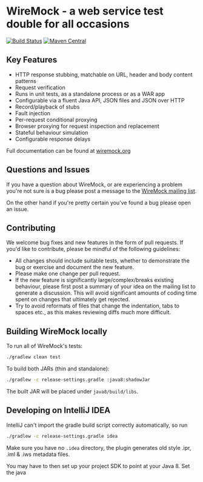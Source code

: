 WireMock - a web service test double for all occasions
======================================================

[![Build Status](https://travis-ci.org/tomakehurst/wiremock.svg?branch=master)](https://travis-ci.org/tomakehurst/wiremock)
[![Maven Central](https://img.shields.io/maven-central/v/com.github.tomakehurst/wiremock.svg)](https://search.maven.org/artifact/com.github.tomakehurst/wiremock)


Key Features
------------
	
-	HTTP response stubbing, matchable on URL, header and body content patterns
-	Request verification
-	Runs in unit tests, as a standalone process or as a WAR app
-	Configurable via a fluent Java API, JSON files and JSON over HTTP
-	Record/playback of stubs
-	Fault injection
-	Per-request conditional proxying
-   Browser proxying for request inspection and replacement
-	Stateful behaviour simulation
-	Configurable response delays
 

Full documentation can be found at [wiremock.org](http://wiremock.org/ "wiremock.org")

Questions and Issues
--------------------
If you have a question about WireMock, or are experiencing a problem you're not sure is a bug please post a message to the 
[WireMock mailing list](https://groups.google.com/forum/#!forum/wiremock-user).

On the other hand if you're pretty certain you've found a bug please open an issue.

Contributing
------------
We welcome bug fixes and new features in the form of pull requests. If you'd like to contribute, please be mindful of the
following guidelines:
* All changes should include suitable tests, whether to demonstrate the bug or exercise and document the new feature.
* Please make one change per pull request.
* If the new feature is significantly large/complex/breaks existing behaviour, please first post a summary of your idea
on the mailing list to generate a discussion. This will avoid significant amounts of coding time spent on changes that ultimately get rejected.
* Try to avoid reformats of files that change the indentation, tabs to spaces etc., as this makes reviewing diffs much
more difficult.

Building WireMock locally
-------------------------
To run all of WireMock's tests:
```bash
./gradlew clean test
```

To build both JARs (thin and standalone):
```bash
./gradlew -c release-settings.gradle :java8:shadowJar
```

The built JAR will be placed under ``java8/build/libs``.

Developing on IntelliJ IDEA
---------------------------

IntelliJ can't import the gradle build script correctly automatically, so run
```bash
./gradlew -c release-settings.gradle idea
```

Make sure you have no `.idea` directory, the plugin generates old style .ipr,
.iml & .iws metadata files.

You may have to then set up your project SDK to point at your Java 8. Set the
java 